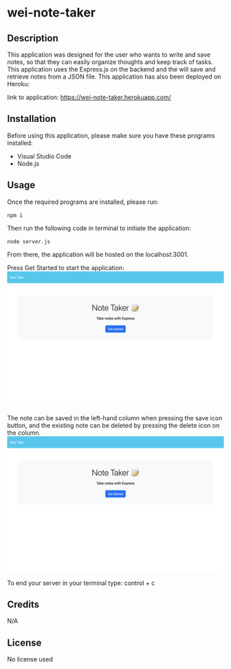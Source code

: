 # wei-note-taker

## Description

This application was designed for the user who wants to write and save notes, so that they can easily organize thoughts and keep track of tasks. This application uses the Express.js on the backend and the will save and retrieve notes from a JSON file. This application has also been deployed on Heroku:

link to application: https://wei-note-taker.herokuapp.com/

## Installation

Before using this application, please make sure you have these programs installed:

- Visual Studio Code
- Node.js

## Usage

Once the required programs are installed, please run:

```
npm i
```

Then run the following code in terminal to initiate the application:

```
node server.js
```

From there, the application will be hosted on the localhost:3001.

Press Get Started to start the application:
![alt text](images/application-screen-shot-1.png)

The note can be saved in the left-hand column when pressing the save icon button, and the existing note can be deleted by pressing the delete icon on the column.
![alt text](images/application-screen-shot-1.png)

To end your server in your terminal type: control + c

## Credits

N/A

## License

No license used

